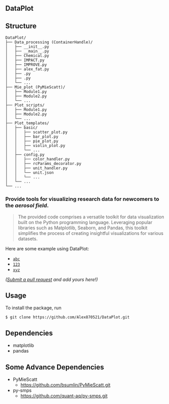 ## DataPlot

## Structure
```plaintext
DataPlot/
├── Data_processing (ContainerHandle)/
│   ├── __init__.py
│   ├── __main__.py
│   ├── Chemical.py
│   ├── IMPACT.py
│   ├── IMPROVE.py
│   ├── alex_fat.py
│   ├── .py
│   ├── .py
│   └── ...
├── Mie_plot (PyMieScatt)/
│   ├── Module1.py
│   ├── Module2.py
│   └── ...
├── Plot_scripts/
│   ├── Module1.py
│   ├── Module2.py
│   └── ...
├── Plot_templates/
│   ├── basic/
│   │   ├── scatter_plot.py
│   │   ├── bar_plot.py
│   │   ├── pie_plot.py
│   │   ├── violin_plot.py
│   │   └── ...
│   ├── config.py
│   │   ├── color_handler.py
│   │   ├── rcParams_decorator.py
│   │   ├── unit_handler.py
│   │   └── unit.json
│   │   └── ...
│   └── ...
└── ...
```

### Provide tools for visualizing research data for newcomers to the *aerosol field*.

> The provided code comprises a versatile toolkit for data 
> visualization built on the Python programming language. 
> Leveraging popular libraries such as Matplotlib, Seaborn, 
> and Pandas, this toolkit simplifies the process of creating 
> insightful visualizations for various datasets.

Here are some example using DataPlot:

- [`abc`](https://github.com/noffle/collide-2d-aabb-aabb)
- [`123`](https://github.com/noffle/goertzel)
- [`xyz`](https://github.com/noffle/twitter-kv)

*([Submit a pull request](https://github.com/noffle/common-readme/pulls) and add yours here!)*

## Usage

To install the package, run

    $ git clone https://github.com/Alex870521/DataPlot.git



## Dependencies
* matplotlib
* pandas

## Some Advance Dependencies
* PyMieScatt
  - <https://github.com/bsumlin/PyMieScatt.git>
* py-smps
  - <https://github.com/quant-aq/py-smps.git>